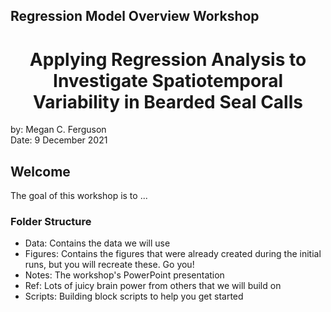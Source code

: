 ## Regression Model Overview Workshop

 

<h1 align="center">Applying Regression Analysis to Investigate Spatiotemporal Variability in Bearded Seal Calls</h1>  

by: Megan C. Ferguson  
Date: 9 December 2021  


## Welcome  
The goal of this workshop is to ...


### Folder Structure  
- Data: Contains the data we will use
- Figures: Contains the figures that were already created during the initial runs, but you will recreate these. Go you!
- Notes: The workshop's PowerPoint presentation
- Ref: Lots of juicy brain power from others that we will build on
- Scripts: Building block scripts to help you get started

